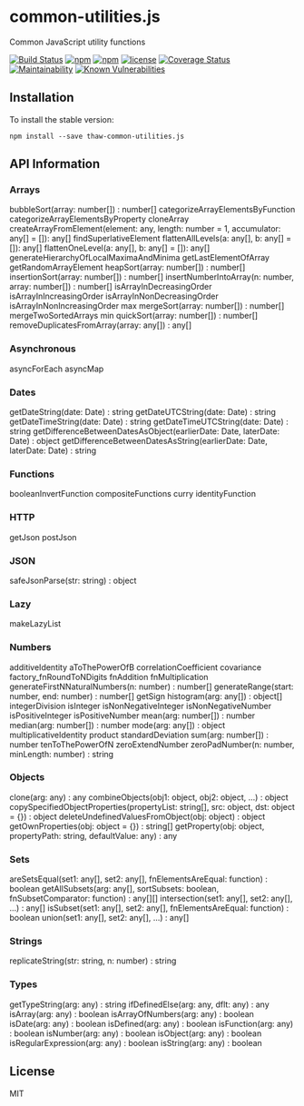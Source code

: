 # common-utilities.js
Common JavaScript utility functions

[![Build Status](https://secure.travis-ci.org/tom-weatherhead/common-utilities.js.svg)](https://travis-ci.org/tom-weatherhead/common-utilities.js)
[![npm](https://img.shields.io/npm/v/thaw-common-utilities.js.svg)](https://www.npmjs.com/package/thaw-common-utilities.js)
[![npm](https://img.shields.io/npm/dm/thaw-common-utilities.js.svg)](https://www.npmjs.com/package/thaw-common-utilities.js)
[![license](https://img.shields.io/github/license/mashape/apistatus.svg)](https://github.com/tom-weatherhead/thaw-common-utilities.js/blob/master/LICENSE)
[![Coverage Status](https://coveralls.io/repos/github/tom-weatherhead/thaw-common-utilities.js/badge.svg)](https://coveralls.io/github/tom-weatherhead/thaw-common-utilities.js)
[![Maintainability](https://api.codeclimate.com/v1/badges/141c7e0d80d10b10c42a/maintainability)](https://codeclimate.com/github/tom-weatherhead/thaw-common-utilities.js/maintainability)
[![Known Vulnerabilities](https://snyk.io/test/github/tom-weatherhead/thaw-common-utilities.js/badge.svg?targetFile=package.json)](https://snyk.io/test/github/tom-weatherhead/thaw-common-utilities.js?targetFile=package.json)

## Installation
To install the stable version:
``` 
npm install --save thaw-common-utilities.js
```

## API Information

### Arrays
bubbleSort(array: number[]) : number[]
categorizeArrayElementsByFunction
categorizeArrayElementsByProperty
cloneArray
createArrayFromElement(element: any, length: number = 1, accumulator: any[] = []): any[]
findSuperlativeElement
flattenAllLevels(a: any[], b: any[] = []): any[]
flattenOneLevel(a: any[], b: any[] = []): any[]
generateHierarchyOfLocalMaximaAndMinima
getLastElementOfArray
getRandomArrayElement
heapSort(array: number[]) : number[]
insertionSort(array: number[]) : number[]
insertNumberIntoArray(n: number, array: number[]) : number[]
isArrayInDecreasingOrder
isArrayInIncreasingOrder
isArrayInNonDecreasingOrder
isArrayInNonIncreasingOrder
max
mergeSort(array: number[]) : number[]
mergeTwoSortedArrays
min
quickSort(array: number[]) : number[]
removeDuplicatesFromArray(array: any[]) : any[]

### Asynchronous
asyncForEach
asyncMap

### Dates
getDateString(date: Date) : string
getDateUTCString(date: Date) : string
getDateTimeString(date: Date) : string
getDateTimeUTCString(date: Date) : string
getDifferenceBetweenDatesAsObject(earlierDate: Date, laterDate: Date) : object
getDifferenceBetweenDatesAsString(earlierDate: Date, laterDate: Date) : string

### Functions
booleanInvertFunction
compositeFunctions
curry
identityFunction

### HTTP
getJson
postJson

### JSON
safeJsonParse(str: string) : object

### Lazy
makeLazyList

### Numbers
additiveIdentity
aToThePowerOfB
correlationCoefficient
covariance
factory_fnRoundToNDigits
fnAddition
fnMultiplication
generateFirstNNaturalNumbers(n: number) : number[]
generateRange(start: number, end: number) : number[]
getSign
histogram(arg: any[]) : object[]
integerDivision
isInteger
isNonNegativeInteger
isNonNegativeNumber
isPositiveInteger
isPositiveNumber
mean(arg: number[]) : number
median(arg: number[]) : number
mode(arg: any[]) : object
multiplicativeIdentity
product
standardDeviation
sum(arg: number[]) : number
tenToThePowerOfN
zeroExtendNumber
zeroPadNumber(n: number, minLength: number) : string

### Objects
clone(arg: any) : any
combineObjects(obj1: object, obj2: object, ...) : object
copySpecifiedObjectProperties(propertyList: string[], src: object, dst: object = {}) : object
deleteUndefinedValuesFromObject(obj: object) : object
getOwnProperties(obj: object = {}) : string[]
getProperty(obj: object, propertyPath: string, defaultValue: any) : any

### Sets
areSetsEqual(set1: any[], set2: any[], fnElementsAreEqual: function) : boolean
getAllSubsets(arg: any[], sortSubsets: boolean, fnSubsetComparator: function) : any[][]
intersection(set1: any[], set2: any[], ...) : any[]
isSubset(set1: any[], set2: any[], fnElementsAreEqual: function) : boolean
union(set1: any[], set2: any[], ...) : any[]

### Strings
replicateString(str: string, n: number) : string

### Types
getTypeString(arg: any) : string
ifDefinedElse(arg: any, dflt: any) : any
isArray(arg: any) : boolean
isArrayOfNumbers(arg: any) : boolean
isDate(arg: any) : boolean
isDefined(arg: any) : boolean
isFunction(arg: any) : boolean
isNumber(arg: any) : boolean
isObject(arg: any) : boolean
isRegularExpression(arg: any) : boolean
isString(arg: any) : boolean

## License
MIT
